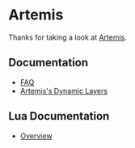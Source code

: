 # Artemis

Thanks for taking a look at [Artemis](http://github.com/SpoinkyNL/Artemis). 

## Documentation
* [FAQ](https://github.com/SpoinkyNL/Artemis/wiki/Frequently-Asked-Questions-(FAQ))
* [Artemis's Dynamic Layers](https://github.com/SpoinkyNL/Artemis/wiki/Dynamic-properties)

## Lua Documentation
 * [Overview](https://github.com/SpoinkyNL/Artemis/wiki/LUA)
